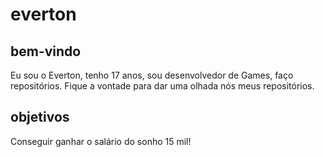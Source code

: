 # everton

## bem-vindo 

Eu sou o Everton, tenho 17 anos, sou desenvolvedor de Games, faço repositórios. Fique a vontade para dar uma olhada nós meus repositórios.

## objetivos 

Conseguir ganhar o salário do sonho 15 mil!
